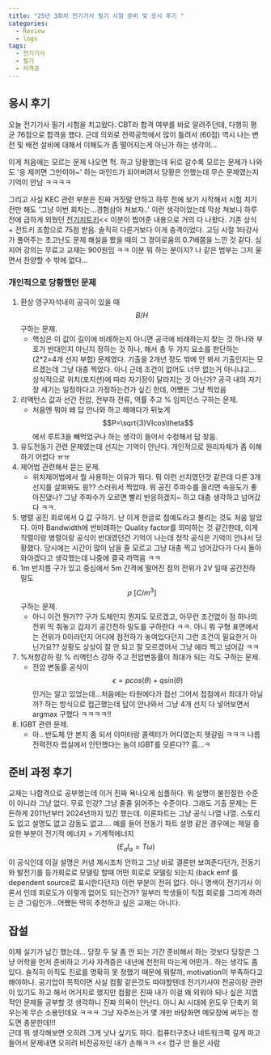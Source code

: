 ```yaml
---
title: "25년 3회차 전기기사 필기 시험 준비 및 응시 후기 "
categories:
  - Review
  - logs
tags:
  - 전기기사
  - 필기
  - 자격증
---
```

## 응시 후기

오늘 전기기사 필기 시험을 치고왔다. CBT라 합격 여부를 바로 알려주던데, 다행히 평균 76점으로 합격을 했다. 근데 의외로 전력공학에서 많이 틀려서 (60점) 역시 나는 변전 및 배전 설비에 대해서 이해도가 좀 떨어지는게 아닌가 하는 생각이...

이게 처음에는 모르는 문제 나오면 헉. 하고 당황했는데 뒤로 갈수록 모르는 문제가 나와도 '응 제끼면 그만이야~' 하는 마인드가 되어버려서 당황은 안했는데 무슨 문제였는지 기억이 안남 ㅋㅋㅋㅋ 

그리고 사실 KEC 관련 부분은 진짜 거짓말 안하고 하루 전에 보기 시작해서 시험 치기 전만 해도 '그냥 이번 회차는...경험삼아 쳐보자..' 이런 생각이었는데 막상 쳐보니 하루 전에 급하게 외웠던 [전기치트키](https://blog.naver.com/elecheat-key/223364540406)<<  이분이 찝어준 내용으로 거의 다 나왔다. 기존 상식 + 전트키 조합으로 75점 받음. 솔직히 다른거보다 이게 충격이었다. 고딩 시절 1타강사가 풀어주는 초고난도 문제 해설을 봤을 때의 그 경이로움의 0.7배쯤을 느낀 것 같다. 심지어 강의는 무료고 교재는 900원임 ㅋㅋ 이분 뭐 하는 분이지? 나 같은 범부는 그저 울면서 찬양할 수 밖에 없다...

### 개인적으로 당황했던 문제

1. 환상 영구자석내의 공극이 있을 때 $$B/H$$ 구하는 문제. 
   - 핵심은 이 값이 길이에 비례하는지 아니면 공극에 비례하는지 찾는 것 하나와 부호가 반대인지 아닌지 정하는 것 하나, 해서 총 두 가지 요소를 판단하는 (2*2=4개 선지 부합) 문제였다. 기출을 2개년 정도 밖에 안 봐서 기출인지는 모르겠는데 그냥 대충 찍었다. 아니 근데 조건이 없어도 너무 없는거 아니냐고... 상식적으로 위치(포지션)에 따라 자기장이 달라지는 것 아닌가? 공극 내의 자기장 세기는 일정하다고 가정하는건가 싶긴 한데, 어쨌든 그냥 찍었음 
2. 리액턴스 값과 선간 전압, 전부하 전류, 역률 주고 % 임피던스 구하는 문제. 
   - 처음엔 뭐야 왜 답 안나와 하고 헤매다가 뒤늦게 $$P=\sqrt{3}VIcos\theta$$ 에서 루트3을 빼먹었구나 하는 생각이 들어서 수정해서 답 찾음.
3. 유도전동기 관련 문제였는데 선지는 기억이 안난다. 개인적으로 원리자체가 좀 이해하기 어렵다 ㅠㅠ
4. 제어법 관련해서 묻는 문제.
   - 위치제어법에서 뭘 사용하는 이유가 뭐다. 뭐 이런 선지였던것 같은데 다른 3개 선지를 살펴봐도 읭?? 스러워서 찍었따. 뭐 공진 주파수를 올리면 속응도가 좋아진댔나? 그냥 주파수가 오르면 빨리 반응하겠지~ 하고 대충 생각하고 넘어갔다 ㅋㅋ.
5. 병렬 공진 회로에서 Q 값 구하기. 난 이게 한글로 첨예도라고 불리는 것도 처음 알았다. 아마 Bandwidth에 반비례하는 Quality factor를 의미하는 것 같긴한데, 이게 직렬이랑 병렬이랑 공식이 반대였던건 기억이 나는데 정작 공식은 기억이 안나서 당황했다. 당시에는 시간이 많이 남을 줄 모르고 그냥 대충 찍고 넘어갔다가 다시 돌아와야겠다고 생각했는데 나중에 결국 까먹음 ㅋㅋ
6. 1m 반지름 구가 있고 중심에서 5m 간격에 떨어진 점의 전위가 2V 일때 공간전하 밀도 $$\rho\ [C/m^3]$$ 구하는 문제.
   - 아니 이건 뭔가?? 구가 도체인지 뭔지도 모르겠고, 아무런 조건없이 점 하나의 전위 띡 줘놓고 갑자기 공간전하 밀도를 구하란다 ㅋㅋ. 아니 뭐 구형 표면에서는 전위가 0이라던지 어디에 점전하가 놓여있다던지 그런 조건이 필요한거 아닌가요?? 상황도 상상이 잘 안 되고 잘 모르겠어서 그냥 에라 찍고 넘어감 ㅋㅋ
7. %저항강하 랑 % 리액턴스 강하 주고 전압변동률이 최대가 되는 각도 구하는 문제.
   - 전압 변동률 공식이 $$\epsilon = pcos(\theta) + qsin(\theta) $$ 인거는 알고 있었는데...처음에는 타원에다가 접선 그어서 접점에서 최대가 아닐까? 하는 방식으로 접근했는데 답이 안나와서 그냥 4개 선지 다 넣어보면서 argmax 구했다 ㅋㅋㅋㅋ!!
8. IGBT 관련 문제.
   - 아.. 반도체 안 본지 좀 되서 이미터랑 콜렉터가 어디였는지 헷갈림 ㅋㅋㅋ 나름 전력전자 랩실에서 인턴했다는 놈이 IGBT를 모른다?? 흠...ㅋ

## 준비 과정 후기

교재는 나합격으로 공부했는데 이거 진짜 욕나오게 심플하다. 뭐 설명이 불친절한 수준이 아니라 그냥 없다. 무료 인강? 그냥 줄줄 읽어주는 수준이다. 그래도 기출 문제는 든든하게 2011년부터 2024년까지 있긴 했는데. 이론파트는 그냥 공식 나열 나열. 스토리도 없고 설명도 없고 감동도 없고.... 
예를 들어 전동기 파트 설명 같은 경우에는 제일 중요한 부분이 전기적 에너지 = 기계적에너지 $$(E_aI_a = T\omega)$$ 이 공식인데 이걸 설명은 커녕 제시조차 안하고 그냥 바로 결론만 보여준다던가, 전동기와 발전기를 등가회로로 모델링 할때 어떤 회로로 모델링 되는지 (back emf 를 dependent source로 표시한다던지) 이런 부분이 전혀 없다. 아니 명색이 전기기사 이론서 인데 회로도가 이렇게 없어도 되는건가? 일부러 학생들이 직접 회로를 그리게 하려는 큰 그림인가...어쨌든 딱히 추천하고 싶은 교재는 아니다. 

## 잡설

이제 실기가 남긴 했는데... 당장 두 달 좀 안 되는 기간 준비해서 하는 것보다 당장은 그냥 어학을 먼저 준비하고 기사 자격증은 내년에 천천히 따는게 어떤가.. 하는 생각도 좀 있다. 솔직히 아직도 진로를 명확히 못 정했기 때문에 뭐랄까, motivation이 부족하다고 해야하나. 공기업이 목적이면 사실 컴활 같은것도 따야할텐데 전기기사야 전공이랑 관련이 있기도 하고 해서 어거지로 했지만 컴활은 진짜 내가 이걸 왜 외워야 되나 싶은 지엽적인 문제들 공부할 것 생각하니 진짜 의욕이 안난다. 아니 AI 시대에 윈도우 단축키 외우는게 무슨 소용인데요 ㅋㅋㅋ 그냥 자주쓰는거 몇 개만 바탕화면 메모장에 써두는 정도면 충분한데!!!  
근데 뭐 생각해보면 오히려 그게 낫나 싶기도 하다. 컴퓨터구조나 네트워크쪽 깊게 파고 들어서 문제내면 오히려 비전공자인 내가 손해ㅋㅋ << 컴구 안 들은 사람